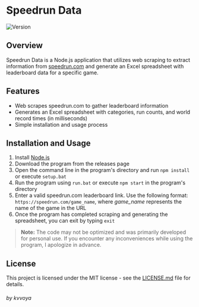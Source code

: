 # Speedrun Data

![Version](https://img.shields.io/badge/version-1.1.0-8A2BE2)

## Overview

Speedrun Data is a Node.js application that utilizes web scraping to extract information from [speedrun.com](https://speedrun.com) and generate an Excel spreadsheet with leaderboard data for a specific game.

## Features

- Web scrapes speedrun.com to gather leaderboard information
- Generates an Excel spreadsheet with categories, run counts, and world record times (in milliseconds)
- Simple installation and usage process

## Installation and Usage

1. Install [Node.js](https://nodejs.org)
2. Download the program from the releases page
3. Open the command line in the program's directory and run `npm install` or execute `setup.bat`
4. Run the program using `run.bat` or execute `npm start` in the program's directory
5. Enter a valid speedrun.com leaderboard link. Use the following format:
`https://speedrun.com/game_name`, where _game_name_ represents the name of the game in the URL
6. Once the program has completed scraping and generating the spreadsheet, you can exit by typing `exit`

> **Note:** The code may not be optimized and was primarily developed for personal use. If you encounter any inconveniences while using the program, I apologize in advance.

## License

This project is licensed under the MIT license - see the [LICENSE.md](LICENSE.md) file for details.

###### by kvvoya


